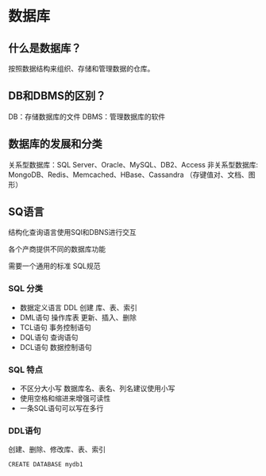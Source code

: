 # 数据库

## 什么是数据库？

按照数据结构来组织、存储和管理数据的仓库。

## DB和DBMS的区别？

DB：存储数据库的文件
DBMS：管理数据库的软件

## 数据库的发展和分类

关系型数据库：SQL Server、Oracle、MySQL、DB2、Access
非关系型数据库: MongoDB、Redis、Memcached、HBase、Cassandra （存键值对、文档、图形）

## SQ语言

结构化查询语言使用SQl和DBNS进行交互

各个产商提供不同的数据库功能

需要一个通用的标准 SQL规范

### SQL 分类

- 数据定义语言 DDL 创建 库、表、索引
- DML语句 操作库表 更新、插入、删除
- TCL语句 事务控制语句
- DQL语句 查询语句
- DCL语句 数据控制语句

### SQL 特点

- 不区分大小写 数据库名、表名、列名建议使用小写
- 使用空格和缩进来增强可读性
- 一条SQL语句可以写在多行

### DDL语句

创建、删除、修改库、表、索引
```
CREATE DATABASE mydb1 
```
